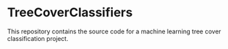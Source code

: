 # TreeCoverClassifiers
This repository contains the source code for a machine learning tree cover classification project.
